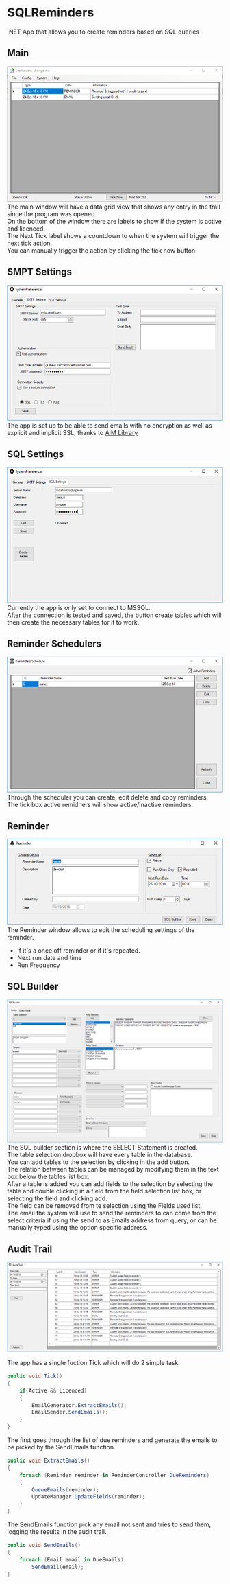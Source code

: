 # SQLReminders
.NET App that allows you to create reminders based on SQL queries

## Main  
![main](https://github.com/Gchahm/SQLReminders/blob/master/readme%20images/main.png)  
  The main window will have a data grid view that shows any entry in the trail since the program was opened.  
On the bottom of the window there are labels to show if the system is active and licenced.  
The Next Tick label shows a countdown to when the system will trigger the next tick action.  
You can manually trigger the action by clicking the tick now button.  
  
## SMPT Settings
![smtp](https://github.com/Gchahm/SQLReminders/blob/master/readme%20images/smtp_settings.png)  
  The app is set up to be able to send emails with no encryption as well as explicit and implicit SSL, thanks to [AIM Library](https://sourceforge.net/projects/netimplicitssl/)
  
## SQL Settings
![sql settings](https://github.com/Gchahm/SQLReminders/blob/master/readme%20images/sql_preferences.png)  
  Currently the app is only set to connect to MSSQL..   
After the connection is tested and saved, the button create tables which will then create the necessary tables for it to work.  
  
## Reminder Schedulers
![reminder scheduler](https://github.com/Gchahm/SQLReminders/blob/master/readme%20images/reminder_schedule.png)  
  Through the scheduler you can create, edit delete and copy reminders.  
The tick box active remidners will show active/inactive reminders.
  
## Reminder
![reminder](https://github.com/Gchahm/SQLReminders/blob/master/readme%20images/reminder.png)  
  The Reminder window allows to edit the scheduling settings of the reminder.
- If it's a once off reminder or if it's repeated.
- Next run date and time
- Run Frequency
  
## SQL Builder
![reminder builder](https://github.com/Gchahm/SQLReminders/blob/master/readme%20images/sql_builder.png)  
The SQL builder section is where the SELECT Statement is created.  
The table selection dropbox will have every table in the database.  
You can add tables to the selection by clicking in the add button.  
The relation between tables can be managed by modifying them in the text box below the tables list box.  
After a table is added you can add fields to the selection by selecting the table and double clicking in a field from the field selection list box, or selecting the field and clicking add.  
The field can be removed from te selection using the Fields used list.  
The email the system will use to send the reminders to can come from the select criteria if using the send to as Emails address from query, or can be manually typed using the option specific address.  
  
## Audit Trail
![audit trail](https://github.com/Gchahm/SQLReminders/blob/master/readme%20images/audit_trail.png)  

The app has a single fuction Tick which will do 2 simple task.

```C#
public void Tick()
{
    if(Active && Licenced)
    {
        EmailGenerator.ExtractEmails();
        EmailSender.SendEmails();
    }
}
```

The first goes through the list of due reminders and generate the emails to be picked by the SendEmails function.

```C#
public void ExtractEmails()
{
    foreach (Reminder reminder in ReminderController.DueReminders)
    {
        QueueEmails(reminder);
        UpdateManager.UpdateFields(reminder);
    }
}
```

The SendEmails function pick any email not sent and tries to send them, logging the results in the audit trail.

```C#
public void SendEmails()
{
    foreach (Email email in DueEmails)
        SendEmail(email);
}
```
